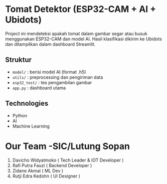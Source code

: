 # Tomat Detektor (ESP32-CAM + AI + Ubidots)

Project ini mendeteksi apakah tomat dalam gambar segar atau busuk menggunakan ESP32-CAM dan model AI. Hasil klasifikasi dikirim ke Ubidots dan ditampilkan dalam dashboard Streamlit.

## Struktur
- `model/` : berisi model AI (format .h5)
- `utils/` : preprocessing dan pengiriman data
- `esp32_test/` : tes pengambilan gambar
- `app.py` : dashboard utama

## Technologies
- Python
- AI
- Machine Learning
  
# Our Team -SIC/Lutung Sopan

1. Davicho Widyatmoko ( Tech Leader & IOT Developer )
2. Rafi Putra Fauzi ( Backend Developer )
3. Zidane Akmal ( ML Dev )
4. Rutji Edra Kedohn ( UI Designer )
